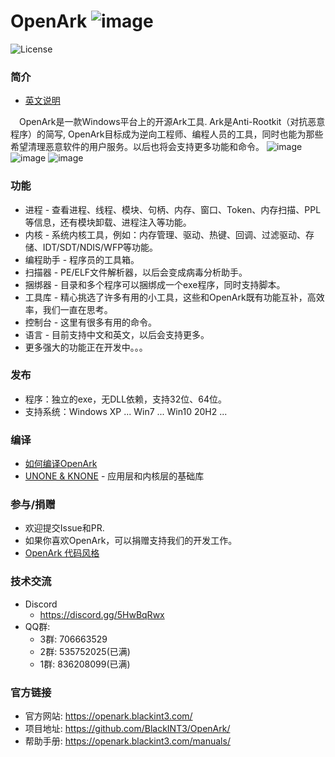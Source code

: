 # OpenArk ![image](resources/logo.png)

![License](https://img.shields.io/badge/License-LGPL-green.svg)

### 简介
* [英文说明](../README.md)

&ensp;&ensp;OpenArk是一款Windows平台上的开源Ark工具. Ark是Anti-Rootkit（对抗恶意程序）的简写, OpenArk目标成为逆向工程师、编程人员的工具，同时也能为那些希望清理恶意软件的用户服务。以后也将会支持更多功能和命令。
![image](resources/snapshot-zh-v108.png)
![image](resources/snapshot-zh-01.png)
![image](resources/snapshot-zh-02.png)

### 功能
* 进程 - 查看进程、线程、模块、句柄、内存、窗口、Token、内存扫描、PPL等信息，还有模块卸载、进程注入等功能。
* 内核 - 系统内核工具，例如：内存管理、驱动、热键、回调、过滤驱动、存储、IDT/SDT/NDIS/WFP等功能。
* 编程助手 - 程序员的工具箱。
* 扫描器 - PE/ELF文件解析器，以后会变成病毒分析助手。
* 捆绑器 - 目录和多个程序可以捆绑成一个exe程序，同时支持脚本。
* 工具库 - 精心挑选了许多有用的小工具，这些和OpenArk既有功能互补，高效率，我们一直在思考。
* 控制台 - 这里有很多有用的命令。
* 语言 - 目前支持中文和英文，以后会支持更多。
* 更多强大的功能正在开发中。。。

### 发布
* 程序：独立的exe，无DLL依赖，支持32位、64位。
* 支持系统：Windows XP ... Win7 ... Win10 20H2 ...

### 编译
* [如何编译OpenArk](build-openark.md)
* [UNONE & KNONE](https://github.com/BlackINT3/none) - 应用层和内核层的基础库

### 参与/捐赠
* 欢迎提交Issue和PR.
* 如果你喜欢OpenArk，可以捐赠支持我们的开发工作。
* [OpenArk 代码风格](code-style-guide.md)

### 技术交流
* Discord
  - https://discord.gg/5HwBqRwx
* QQ群: 
    - 3群: 706663529
    - 2群: 535752025(已满)
    - 1群: 836208099(已满)

### 官方链接
* 官方网站: https://openark.blackint3.com/
* 项目地址: https://github.com/BlackINT3/OpenArk/
* 帮助手册: https://openark.blackint3.com/manuals/
